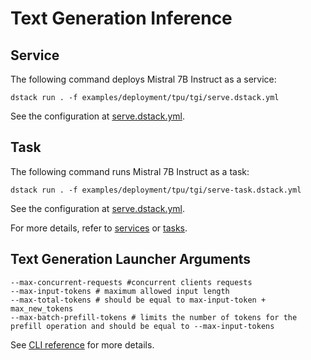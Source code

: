 # Text Generation Inference

## Service

The following command deploys Mistral 7B Instruct as a service:

```shell
dstack run . -f examples/deployment/tpu/tgi/serve.dstack.yml
```

See the configuration at [serve.dstack.yml](serve.dstack.yml).

## Task

The following command runs Mistral 7B Instruct as a task:

```shell
dstack run . -f examples/deployment/tpu/tgi/serve-task.dstack.yml
```

See the configuration at [serve.dstack.yml](serve-task.dstack.yml).

For more details, refer to [services](https://dstack.ai/docs/concepts/services) or [tasks](https://dstack.ai/docs/concepts/tasks).

## Text Generation Launcher Arguments

```shell
--max-concurrent-requests #concurrent clients requests 
--max-input-tokens # maximum allowed input length
--max-total-tokens # should be equal to max-input-token + max_new_tokens
--max-batch-prefill-tokens # limits the number of tokens for the prefill operation and should be equal to --max-input-tokens
```

See [CLI reference](https://huggingface.co/docs/text-generation-inference/en/basic_tutorials/launcher) for more details.